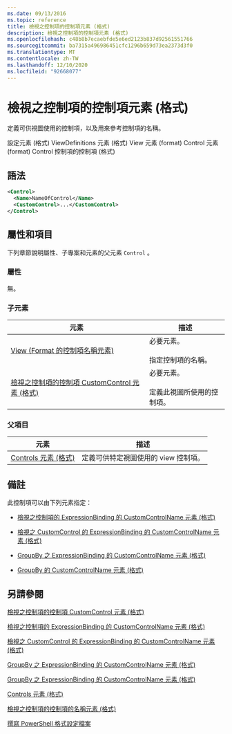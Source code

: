 ```yaml
---
ms.date: 09/13/2016
ms.topic: reference
title: 檢視之控制項的控制項元素 (格式)
description: 檢視之控制項的控制項元素 (格式)
ms.openlocfilehash: c48b8b7ecaebfde5e6ed2123b837d92561551766
ms.sourcegitcommit: ba7315a496986451cfc1296b659d73ea2373d3f0
ms.translationtype: MT
ms.contentlocale: zh-TW
ms.lasthandoff: 12/10/2020
ms.locfileid: "92668077"
---
```

# <a name="control-element-for-controls-for-view--format"></a>檢視之控制項的控制項元素 (格式)

定義可供視圖使用的控制項，以及用來參考控制項的名稱。

設定元素 (格式) ViewDefinitions 元素 (格式) View 元素 (format) Control 元素 (format) Control 控制項的控制項 (格式) 

## <a name="syntax"></a>語法

```xml
<Control>
  <Name>NameOfControl</Name>
  <CustomControl>...</CustomControl>
</Control>
```

## <a name="attributes-and-elements"></a>屬性和項目

下列章節說明屬性、子專案和元素的父元素 `Control` 。

### <a name="attributes"></a>屬性

無。

### <a name="child-elements"></a>子元素

|元素|描述|
|-------------|-----------------|
|[View (Format 的控制項名稱元素) ](./name-element-for-control-for-controls-for-view-format.md)|必要元素。<br /><br /> 指定控制項的名稱。|
|[檢視之控制項的控制項 CustomControl 元素 (格式)](./customcontrol-element-for-control-for-controls-for-view-format.md)|必要元素。<br /><br /> 定義此視圖所使用的控制項。|

### <a name="parent-elements"></a>父項目

|元素|描述|
|-------------|-----------------|
|[Controls 元素 (格式) ](./controls-element-for-view-format.md)|定義可供特定視圖使用的 view 控制項。|

## <a name="remarks"></a>備註

此控制項可以由下列元素指定：

- [檢視之控制項的 ExpressionBinding 的 CustomControlName 元素 (格式)](./customcontrolname-element-for-expressionbinding-for-controls-for-view-format.md)

- [檢視之 CustomControl 的 ExpressionBinding 的 CustomControlName 元素 (格式)](./customcontrolname-element-for-expressionbinding-for-customcontrol-for-view-format.md)

- [GroupBy 之 ExpressionBinding 的 CustomControlName 元素 (格式)](./customcontrolname-element-for-expressionbinding-for-groupby-format.md)

- [GroupBy 的 CustomControlName 元素 (格式)](./customcontrolname-element-for-groupby-format.md)

## <a name="see-also"></a>另請參閱

[檢視之控制項的控制項 CustomControl 元素 (格式)](./customcontrol-element-for-control-for-controls-for-view-format.md)

[檢視之控制項的 ExpressionBinding 的 CustomControlName 元素 (格式)](./customcontrolname-element-for-expressionbinding-for-controls-for-view-format.md)

[檢視之 CustomControl 的 ExpressionBinding 的 CustomControlName 元素 (格式)](./customcontrolname-element-for-expressionbinding-for-customcontrol-for-view-format.md)

[GroupBy 之 ExpressionBinding 的 CustomControlName 元素 (格式)](./customcontrolname-element-for-expressionbinding-for-groupby-format.md)

[GroupBy 之 ExpressionBinding 的 CustomControlName 元素 (格式)](./customcontrolname-element-for-expressionbinding-for-groupby-format.md)

[Controls 元素 (格式) ](./controls-element-for-view-format.md)

[檢視之控制項的控制項的名稱元素 (格式)](./name-element-for-control-for-controls-for-view-format.md)

[撰寫 PowerShell 格式設定檔案](./writing-a-powershell-formatting-file.md)
